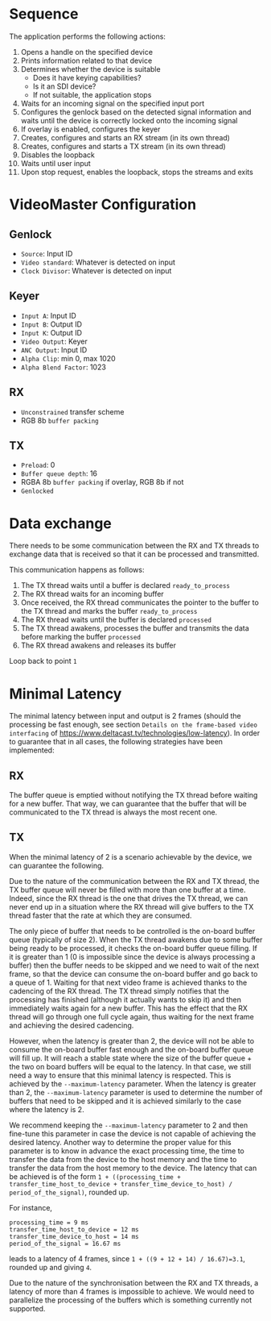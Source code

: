 
# Sequence

The application performs the following actions:

1. Opens a handle on the specified device
2. Prints information related to that device
3. Determines whether the device is suitable
   - Does it have keying capabilities?
   - Is it an SDI device?
   - If not suitable, the application stops
4. Waits for an incoming signal on the specified input port
5. Configures the genlock based on the detected signal information and waits until the device is correctly locked onto the incoming signal
6. If overlay is enabled, configures the keyer
7. Creates, configures and starts an RX stream (in its own thread)
8. Creates, configures and starts a TX stream (in its own thread)
9. Disables the loopback
10. Waits until user input
11. Upon stop request, enables the loopback, stops the streams and exits

# VideoMaster Configuration

## Genlock

- `Source`: Input ID
- `Video standard`: Whatever is detected on input
- `Clock Divisor`: Whatever is detected on input

## Keyer

- `Input A`: Input ID
- `Input B`: Output ID
- `Input K`: Output ID
- `Video Output`: Keyer
- `ANC Output`: Input ID
- `Alpha Clip`: min 0, max 1020
- `Alpha Blend Factor`: 1023

## RX

- `Unconstrained` transfer scheme
- RGB 8b `buffer packing`

## TX

- `Preload`: 0
- `Buffer queue depth`: 16
- RGBA 8b `buffer packing` if overlay, RGB 8b if not
- `Genlocked`

# Data exchange

There needs to be some communication between the RX and TX threads to exchange data that is received so that it can be processed and transmitted.

This communication happens as follows:

1. The TX thread waits until a buffer is declared `ready_to_process`
2. The RX thread waits for an incoming buffer
3. Once received, the RX thread communicates the pointer to the buffer to the TX thread and marks the buffer `ready_to_process`
4. The RX thread waits until the buffer is declared `processed`
5. The TX thread awakens, processes the buffer and transmits the data before marking the buffer `processed`
6. The RX thread awakens and releases its buffer

Loop back to point `1`

# Minimal Latency

The minimal latency between input and output is 2 frames (should the processing be fast enough, see section `Details on the frame-based video interfacing` of https://www.deltacast.tv/technologies/low-latency).
In order to guarantee that in all cases, the following strategies have been implemented:

## RX

The buffer queue is emptied without notifying the TX thread before waiting for a new buffer.
That way, we can guarantee that the buffer that will be communicated to the TX thread is always the most recent one.

## TX

When the minimal latency of 2 is a scenario achievable by the device, we can guarantee the following.

Due to the nature of the communication between the RX and TX thread, the TX buffer queue will never be filled with more than one buffer at a time.
Indeed, since the RX thread is the one that drives the TX thread, we can never end up in a situation where the RX thread will give buffers to the TX thread faster that the rate at which they are consumed.

The only piece of buffer that needs to be controlled is the on-board buffer queue (typically of size 2).
When the TX thread awakens due to some buffer being ready to be processed, it checks the on-board buffer queue filling.
If it is greater than 1 (0 is impossible since the device is always processing a buffer) then the buffer needs to be skipped and we need to wait of the next frame, so that the device can consume the on-board buffer and go back to a queue of 1.
Waiting for that next video frame is achieved thanks to the cadencing of the RX thread.
The TX thread simply notifies that the processing has finished (although it actually wants to skip it) and then immediately waits again for a new buffer.
This has the effect that the RX thread will go through one full cycle again, thus waiting for the next frame and achieving the desired cadencing.

However, when the latency is greater than 2, the device will not be able to consume the on-board buffer fast enough and the on-board buffer queue will fill up.
It will reach a stable state where the size of the buffer queue + the two on board buffers will be equal to the latency.
In that case, we still need a way to ensure that this minimal latency is respected.
This is achieved by the `--maximum-latency` parameter.
When the latency is greater than 2, the `--maximum-latency` parameter is used to determine the number of buffers that need to be skipped and it is achieved similarly to the case where the latency is 2.

We recommend keeping the `--maximum-latency` parameter to 2 and then fine-tune this parameter in case the device is not capable of achieving the desired latency.
Another way to determine the proper value for this parameter is to know in advance the exact processing time, the time to transfer the data from the device to the host memory and the time to transfer the data from the host memory to the device.
The latency that can be achieved is of the form `1 + ((processing_time + transfer_time_host_to_device + transfer_time_device_to_host) / period_of_the_signal)`, rounded up.

For instance,
```
processing_time = 9 ms
transfer_time_host_to_device = 12 ms
transfer_time_device_to_host = 14 ms
period_of_the_signal = 16.67 ms
```
leads to a latency of 4 frames, since `1 + ((9 + 12 + 14) / 16.67)=3.1`, rounded up and giving `4`.

Due to the nature of the synchronisation between the RX and TX threads, a latency of more than 4 frames is impossible to achieve.
We would need to parallelize the processing of the buffers which is something currently not supported.